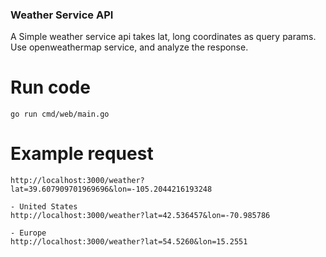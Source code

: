 ### Weather Service API

A Simple weather service api takes lat, long coordinates as query params.
Use openweathermap service, and analyze the response.

# Run code

```
go run cmd/web/main.go
```

# Example request

```
http://localhost:3000/weather?lat=39.607909701969696&lon=-105.2044216193248

- United States
http://localhost:3000/weather?lat=42.536457&lon=-70.985786

- Europe
http://localhost:3000/weather?lat=54.5260&lon=15.2551
```
